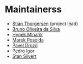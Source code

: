 Maintainerss
===========

* [Stian Thorgersen](https://github.com/stianst) (project lead)
* [Bruno Oliveira da Silva](https://github.com/abstractj)
* [Hynek Mlnařík](https://github.com/hmlnarik)
* [Marek Posolda](https://github.com/mposolda)
* [Pavel Drozd](https://github.com/pdrozd)
* [Pedro Igor](https://github.com/pedroigor)
* [Stan Silvert](https://github.com/ssilvert)
